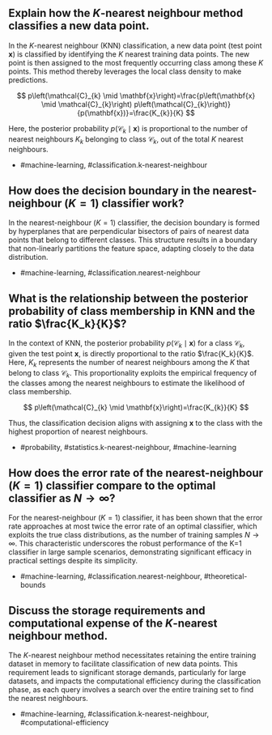 ## Explain how the $K$-nearest neighbour method classifies a new data point.

In the $K$-nearest neighbour (KNN) classification, a new data point (test point $\mathbf{x}$) is classified by identifying the $K$ nearest training data points. The new point is then assigned to the most frequently occurring class among these $K$ points. This method thereby leverages the local class density to make predictions.

$$
p\left(\mathcal{C}_{k} \mid \mathbf{x}\right)=\frac{p\left(\mathbf{x} \mid \mathcal{C}_{k}\right) p\left(\mathcal{C}_{k}\right)}{p(\mathbf{x})}=\frac{K_{k}}{K}
$$

Here, the posterior probability $p\left(\mathcal{C}_{k} \mid \mathbf{x}\right)$ is proportional to the number of nearest neighbours $K_k$ belonging to class $\mathcal{C}_k$, out of the total $K$ nearest neighbours.

- #machine-learning, #classification.k-nearest-neighbour

## How does the decision boundary in the nearest-neighbour $(K=1)$ classifier work?

In the nearest-neighbour $(K=1)$ classifier, the decision boundary is formed by hyperplanes that are perpendicular bisectors of pairs of nearest data points that belong to different classes. This structure results in a boundary that non-linearly partitions the feature space, adapting closely to the data distribution.

- #machine-learning, #classification.nearest-neighbour

## What is the relationship between the posterior probability of class membership in KNN and the ratio $\frac{K_k}{K}$?

In the context of KNN, the posterior probability $p\left(\mathcal{C}_{k} \mid \mathbf{x}\right)$ for a class $\mathcal{C}_k$, given the test point $\mathbf{x}$, is directly proportional to the ratio $\frac{K_k}{K}$. Here, $K_k$ represents the number of nearest neighbours among the $K$ that belong to class $\mathcal{C}_k$. This proportionality exploits the empirical frequency of the classes among the nearest neighbours to estimate the likelihood of class membership.

$$
p\left(\mathcal{C}_{k} \mid \mathbf{x}\right)=\frac{K_{k}}{K}
$$

Thus, the classification decision aligns with assigning $\mathbf{x}$ to the class with the highest proportion of nearest neighbours.

- #probability, #statistics.k-nearest-neighbour, #machine-learning

## How does the error rate of the nearest-neighbour $(K=1)$ classifier compare to the optimal classifier as $N \rightarrow \infty$?

For the nearest-neighbour $(K=1)$ classifier, it has been shown that the error rate approaches at most twice the error rate of an optimal classifier, which exploits the true class distributions, as the number of training samples $N \rightarrow \infty$. This characteristic underscores the robust performance of the K=1 classifier in large sample scenarios, demonstrating significant efficacy in practical settings despite its simplicity.

- #machine-learning, #classification.nearest-neighbour, #theoretical-bounds

## Discuss the storage requirements and computational expense of the $K$-nearest neighbour method.

The $K$-nearest neighbour method necessitates retaining the entire training dataset in memory to facilitate classification of new data points. This requirement leads to significant storage demands, particularly for large datasets, and impacts the computational efficiency during the classification phase, as each query involves a search over the entire training set to find the nearest neighbours.

- #machine-learning, #classification.k-nearest-neighbour, #computational-efficiency